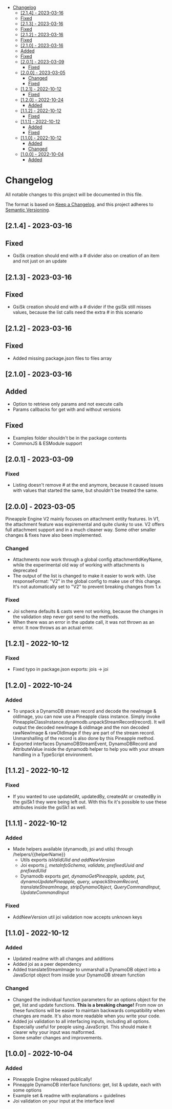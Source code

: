 - [Changelog](#changelog)
  - [\[2.1.4\] - 2023-03-16](#214---2023-03-16)
  - [Fixed](#fixed)
  - [\[2.1.3\] - 2023-03-16](#213---2023-03-16)
  - [Fixed](#fixed-1)
  - [\[2.1.2\] - 2023-03-16](#212---2023-03-16)
  - [Fixed](#fixed-2)
  - [\[2.1.0\] - 2023-03-16](#210---2023-03-16)
  - [Added](#added)
  - [Fixed](#fixed-3)
  - [\[2.0.1\] - 2023-03-09](#201---2023-03-09)
    - [Fixed](#fixed-4)
  - [\[2.0.0\] - 2023-03-05](#200---2023-03-05)
    - [Changed](#changed)
    - [Fixed](#fixed-5)
  - [\[1.2.1\] - 2022-10-12](#121---2022-10-12)
    - [Fixed](#fixed-6)
  - [\[1.2.0\] - 2022-10-24](#120---2022-10-24)
    - [Added](#added-1)
  - [\[1.1.2\] - 2022-10-12](#112---2022-10-12)
    - [Fixed](#fixed-7)
  - [\[1.1.1\] - 2022-10-12](#111---2022-10-12)
    - [Added](#added-2)
    - [Fixed](#fixed-8)
  - [\[1.1.0\] - 2022-10-12](#110---2022-10-12)
    - [Added](#added-3)
    - [Changed](#changed-1)
  - [\[1.0.0\] - 2022-10-04](#100---2022-10-04)
    - [Added](#added-4)


# Changelog

All notable changes to this project will be documented in this file.

The format is based on [Keep a Changelog](https://keepachangelog.com/en/1.0.0/),
and this project adheres to [Semantic Versioning](https://semver.org/spec/v2.0.0.html).

## [2.1.4] - 2023-03-16

## Fixed
- GsiSk creation should end with a # divider also on creation of an item and not just on an update
  
## [2.1.3] - 2023-03-16

## Fixed
- GsiSk creation should end with a # divider if the gsiSk still misses values, because the list calls need the extra # in this scenario

## [2.1.2] - 2023-03-16

## Fixed
- Added missing package.json files to files array

## [2.1.0] - 2023-03-16

## Added
- Option to retrieve only params and not execute calls
- Params callbacks for get with and without versions

## Fixed
- Examples folder shouldn't be in the package contents
- CommonJS & ESModule support

## [2.0.1] - 2023-03-09

### Fixed
- Listing doesn't remove # at the end anymore, because it caused issues with values that started the same, but shouldn't be treated the same.

## [2.0.0] - 2023-03-05
Pineapple Engine V2 mainly focuses on attachment entity features. In V1, the attachment feature was expiremental and quite clunky to use. V2 offers full attachment support and in a much cleaner way. Some other smaller changes & fixes have also been implemented. 
### Changed
- Attachments now work through a global config attachmentIdKeyName, while the experimental old way of working with attachments is deprecated
- The output of the list is changed to make it easier to work with. Use responseFormat: "V2" in the global config to make use of this change. It's not automatically set to "V2" to prevent breaking changes from 1.x

### Fixed
- Joi schema defaults & casts were not working, because the changes in the validation step never got send to the methods.
- When there was an error in the update call, it was not thrown as an error. It now throws as an actual error.

## [1.2.1] - 2022-10-12

### Fixed
- Fixed typo in package.json exports: jois -> joi

## [1.2.0] - 2022-10-24

### Added
- To unpack a DynamoDB stream record and decode the newImage & oldImage, you can now use a Pineapple class instance. Simply invoke PineappleClassInstance.dynamodb.unpackStreamRecord(record). It will output the decoded newImage & oldImage and the non decoded rawNewImage & rawOldImage if they are part of the stream record. Unmarshalling of the record is also done by this Pineapple method.
- Exported interfaces DynamoDBStreamEvent, DynamoDBRecord and AttributeValue inside the dynamodb helper to help you with your stream handling in a TypeScript environment.

## [1.1.2] - 2022-10-12

### Fixed
- If you wanted to use updatedAt, updatedBy, createdAt or createdBy in the gsiSk1 they were being left out. With this fix it's possible to use these attributes inside the gsiSk1 as well.

## [1.1.1] - 2022-10-12

### Added
- Made helpers available (dynamodb, joi and utils) through /helpers/{{helperName}}
  - Utils exports <i>isValidUlid and addNewVersion</i>
  - Joi exports <i>j, metaInfoSchema, validate, prefixedUuid and prefixedUlid</i>
  - Dynamodb exports <i>get, dynamoGetPineapple, update, put, dynamoUpdatePineapple, query, unpackStreamRecord, translateStreamImage, stripDynamoObject, QueryCommandInput, UpdateCommandInput</i>

### Fixed
- AddNewVersion util joi validation now accepts unknown keys

## [1.1.0] - 2022-10-12

### Added
- Updated readme with all changes and additions
- Added joi as a peer dependency
- Added translateStreamImage to unmarshall a DynamoDB object into a JavaScript object from inside your DynamoDB stream function

### Changed
- Changed the individual function parameters for an options object for the get, list and update functions. <b>This is a breaking change!</b> From now on these functions will be easier to maintain backwards compatibility when changes are made. It's also more readable when you write your code.
- Added joi validation to all interfacing inputs, including all options. Especially useful for people using JavaScript. This should make it clearer why your input was malformed.
- Some smaller changes and improvements.

## [1.0.0] - 2022-10-04

### Added
- Pineapple Engine released publically!
- Pineapple DynamoDB interface functions: get, list & update, each with some options
- Example set & readme with explanations + guidelines
- Joi validation on your input at the interface level